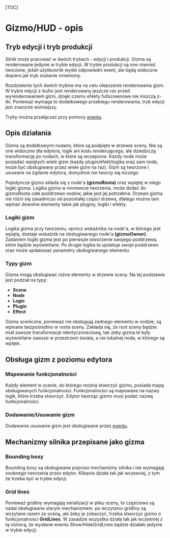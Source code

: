 [TOC]

# Gizmo/HUD - opis

## Tryb edycji i tryb produkcji

Silnik może pracować w dwóch trybach - edycji i produkcji. Gizma są renderowane jedynie w trybie edycji. W trybie produkcji są one również tworzone, jeżeli użytkownik wyśle odpowiedni event, ale będą widoczne dopiero jak tryb zostanie zmieniony.

Rozdzielenie tych dwóch trybów ma na celu ulepszenie renderowania gizm. W trybie edycji z-bufor jest renderowany jeszcze raz przed wyrenderowaniem gizm, dzięki czemu efekty fullscreenowe nie niszczą z-tki. Ponieważ wymaga to dodatkowego przebiegu renderowania, tryb edycji jest znacznie wolniejszy.

Tryby można przełączać przy pomocy [eventu](../../Events/EngineStateEvent).

## Opis działania

Gizma są dodatkowymi nodami, które są podpięte w drzewie sceny. Nie są one widoczne dla edytora, logik ani kodu renderującego, ale dziedziczą transformację po nodach, w które są wczepione. Każdy node może posiadać wpiętych wiele gizm (każdy plugin/efekt/logika oraz sam node, może być obsługiwany przez wiele gizm na raz). Gizm są tworzone i usuwane na żądanie edytora, domyślnie nie tworzy się niczego.

Pojedyncze gizmo składa się z node'a **(gizmoRoota)** oraz wpiętej w niego logiki gizma. Logika gizma w momencie tworzenia, może dodać do gizmoRoota całe poddrzewo nodów, jakie jest jej potrzebne. Drzewo gizma nie różni się zasadniczo od pozostałej części drzewa, dlatego można tam wpinać dowolne elementy takie jak pluginy, logiki i efekty.

### Logiki gizm

Logika gizma przy tworzeniu, oprócz wskaźnika na node'a, w którego jest wpięta, dostaje wskaźnik na obsługiwanego node'a **(gizmoOwner)**. Zadaniem logiki gizma jest po pierwsze stworzenie swojego poddrzewa, które będzie wyświetlane. Po drugie logika ta updatuje swoje poddrzewo oraz może updatować parametry obsługiwanego elementu.

### Typy gizm

Gizma mogą obsługiwać różne elementy w drzewie sceny. Na tej podstawie jest podział na typy:

- **Scene**
- **Node**
- **Logic**
- **Plugin**
- **Effect**

Gizma sceniczne, ponieważ nie obsługują żadnego elementu w nodzie, są wpinane bezpośrednio w roota sceny. Zakłada się, że root sceny będzie miał zawsze transformacje identycznościową, tak żeby gizma te były wyświetlane zawsze w przestrzeni świata, a nie lokalnej noda, w którego są wpięte.

## Obsługa gizm z poziomu edytora

### Mapowanie funkcjonalności

Każdy element w scenie, do którego można stworzyć gizmo, posiada mapę obsługiwanych funkcjonalności. Funkcjonalności są mapowane na nazwy logik, które trzeba stworzyć. Edytor tworząc gizmo musi podać nazwę funkcjonalności.

### Dodawanie/Usuwanie gizm

Dodawanie usuwanie gizm jest obsługiwane przez [eventu](../../Events/GizmoEvent).

## Mechanizmy silnika przepisane jako gizma

### Bounding boxy

Bounding boxy są obsługiwane poprzez mechanizmy silnika i nie wymagają osobnego tworzenia przez edytor. Klikanie działa tak jak wczesniej, z tym że trzeba być w trybie edycji.

### Grid lines

Ponieważ gridliny wymagają serializacji w pliku sceny, to częściowo są nadal obsługiwane starym mechanizmem. po wczytaniu gridliny są wczytane razem ze sceną, ale żeby je zobaczyć, trzeba stworzyć gizmo o funkcjonalności **GridLines**. W zasadzie wszystko działa tak jak wcześniej z tą różnicą, że wysłanie eventu Show/HideGridLines będzie działało jedynie w trybie edycji.